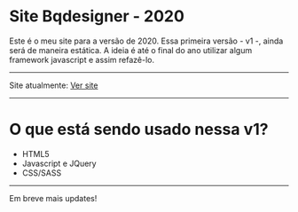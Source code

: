 # Site Bqdesigner - 2020
Este é o meu site para a versão de 2020. Essa primeira versão - v1 -, ainda será de maneira estática. A ideia é até o final do ano utilizar algum framework javascript e assim refazê-lo.

---

Site atualmente: [Ver site](https://brunoqueiros.me)

---

# O que está sendo usado nessa v1?

- HTML5
- Javascript e JQuery
- CSS/SASS

---

Em breve mais updates!